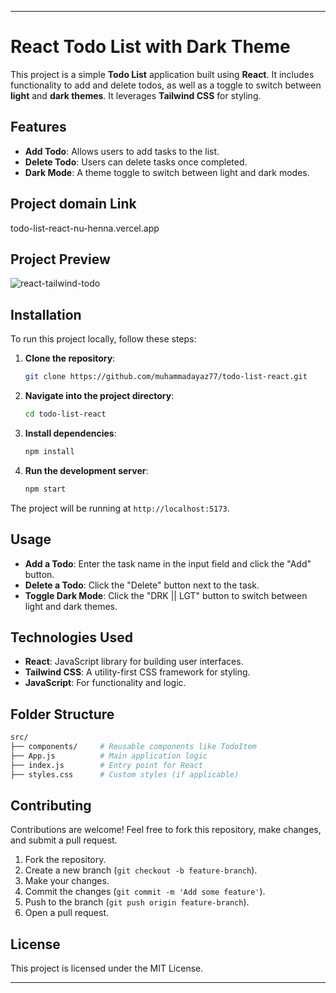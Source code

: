 
---

# React Todo List with Dark Theme

This project is a simple **Todo List** application built using **React**. It includes functionality to add and delete todos, as well as a toggle to switch between **light** and **dark themes**. It leverages **Tailwind CSS** for styling.

## Features
- **Add Todo**: Allows users to add tasks to the list.
- **Delete Todo**: Users can delete tasks once completed.
- **Dark Mode**: A theme toggle to switch between light and dark modes.
## Project domain Link
todo-list-react-nu-henna.vercel.app

## Project Preview
![react-tailwind-todo](https://github.com/user-attachments/assets/57adada1-c3fd-4f6b-b126-82cdd17615aa)


## Installation

To run this project locally, follow these steps:

1. **Clone the repository**:
   ```bash
   git clone https://github.com/muhammadayaz77/todo-list-react.git
   ```

2. **Navigate into the project directory**:
   ```bash
   cd todo-list-react
   ```

3. **Install dependencies**:
   ```bash
   npm install
   ```

4. **Run the development server**:
   ```bash
   npm start
   ```

The project will be running at `http://localhost:5173`.

## Usage

- **Add a Todo**: Enter the task name in the input field and click the "Add" button.
- **Delete a Todo**: Click the "Delete" button next to the task.
- **Toggle Dark Mode**: Click the "DRK || LGT" button to switch between light and dark themes.

## Technologies Used
- **React**: JavaScript library for building user interfaces.
- **Tailwind CSS**: A utility-first CSS framework for styling.
- **JavaScript**: For functionality and logic.

## Folder Structure
```bash
src/
├── components/     # Reusable components like TodoItem
├── App.js          # Main application logic
├── index.js        # Entry point for React
├── styles.css      # Custom styles (if applicable)
```

## Contributing
Contributions are welcome! Feel free to fork this repository, make changes, and submit a pull request.

1. Fork the repository.
2. Create a new branch (`git checkout -b feature-branch`).
3. Make your changes.
4. Commit the changes (`git commit -m 'Add some feature'`).
5. Push to the branch (`git push origin feature-branch`).
6. Open a pull request.

## License
This project is licensed under the MIT License.

---

